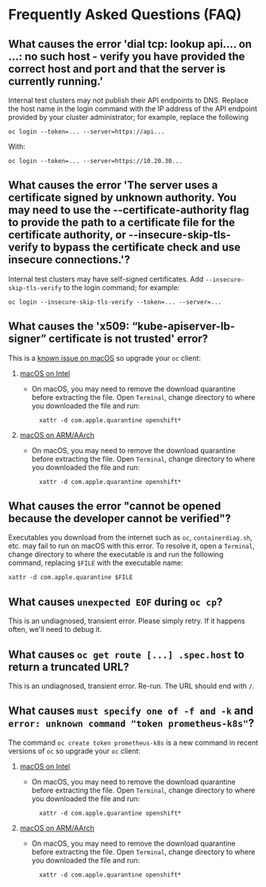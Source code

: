 # Frequently Asked Questions (FAQ)

## What causes the error 'dial tcp: lookup api.... on ...: no such host - verify you have provided the correct host and port and that the server is currently running.'

Internal test clusters may not publish their API endpoints to DNS. Replace the host name in the login command with the IP address of the API endpoint provided by your cluster administrator; for example, replace the following

```
oc login --token=... --server=https://api...
```

With:

```
oc login --token=... --server=https://10.20.30...
```

## What causes the error 'The server uses a certificate signed by unknown authority. You may need to use the --certificate-authority flag to provide the path to a certificate file for the certificate authority, or --insecure-skip-tls-verify to bypass the certificate check and use insecure connections.'?

Internal test clusters may have self-signed certificates. Add `--insecure-skip-tls-verify` to the login command; for example:

```
oc login --insecure-skip-tls-verify --token=... --server=...
```

## What causes the 'x509: “kube-apiserver-lb-signer” certificate is not trusted' error?

This is a [known issue on macOS](https://bugzilla.redhat.com/show_bug.cgi?id=2097830) so upgrade your `oc` client:

1. [macOS on Intel](https://mirror.openshift.com/pub/openshift-v4/x86_64/clients/ocp/stable/openshift-client-mac.tar.gz)
    * On macOS, you may need to remove the download quarantine before extracting the file. Open `Terminal`, change directory to where you downloaded the file and run:

            xattr -d com.apple.quarantine openshift*

1. [macOS on ARM/AArch](https://mirror.openshift.com/pub/openshift-v4/x86_64/clients/ocp/stable/openshift-client-mac-arm64.tar.gz)
    * On macOS, you may need to remove the download quarantine before extracting the file. Open `Terminal`, change directory to where you downloaded the file and run:

            xattr -d com.apple.quarantine openshift*

## What causes the error "cannot be opened because the developer cannot be verified"?

Executables you download from the internet such as `oc`, `containerdiag.sh`, etc. may fail to run on macOS with this error. To resolve it, open a `Terminal`, change directory to where the executable is and run the following command, replacing `$FILE` with the executable name:

```shell
xattr -d com.apple.quarantine $FILE
```

## What causes `unexpected EOF` during `oc cp`?

This is an undiagnosed, transient error. Please simply retry. If it happens often, we'll need to debug it.

## What causes `oc get route [...] .spec.host` to return a truncated URL?

This is an undiagnosed, transient error. Re-run. The URL should end with `/`.

## What causes `must specify one of -f and -k` and `error: unknown command "token prometheus-k8s"`?

The command `oc create token prometheus-k8s` is a new command in recent versions of `oc` so upgrade your `oc` client:

1. [macOS on Intel](https://mirror.openshift.com/pub/openshift-v4/x86_64/clients/ocp/stable/openshift-client-mac.tar.gz)
    * On macOS, you may need to remove the download quarantine before extracting the file. Open `Terminal`, change directory to where you downloaded the file and run:

            xattr -d com.apple.quarantine openshift*

1. [macOS on ARM/AArch](https://mirror.openshift.com/pub/openshift-v4/x86_64/clients/ocp/stable/openshift-client-mac-arm64.tar.gz)
    * On macOS, you may need to remove the download quarantine before extracting the file. Open `Terminal`, change directory to where you downloaded the file and run:

            xattr -d com.apple.quarantine openshift*
